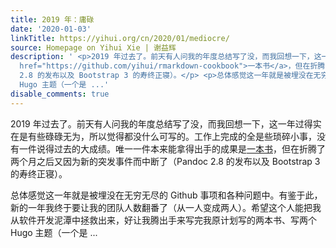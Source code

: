 ```yaml
---
title: 2019 年：庸碌
date: '2020-01-03'
linkTitle: https://yihui.org/cn/2020/01/mediocre/
source: Homepage on Yihui Xie | 谢益辉
description: ' <p>2019 年过去了。前天有人问我的年度总结写了没，而我回想一下，这一年过得实在是有些碌碌无为，所以觉得都没什么可写的。工作上完成的全是些琐碎小事，没有一件说得过去的大成绩。唯一一件本来能拿得出手的成果是<a
  href="https://github.com/yihui/rmarkdown-cookbook">一本书</a>，但在折腾了两个月之后又因为新的突发事件而中断了（Pandoc
  2.8 的发布以及 Bootstrap 3 的寿终正寝）。</p> <p>总体感觉这一年就是被埋没在无穷无尽的 Github 事项和各种问题中。有鉴于此，新的一年我终于要让我的团队人数翻番了（从一人变成两人）。希望这个人能把我从软件开发泥潭中拯救出来，好让我腾出手来写完我原计划写的两本书、写两个
  Hugo 主题（一个是 ...'
disable_comments: true
---
```

 <p>2019 年过去了。前天有人问我的年度总结写了没，而我回想一下，这一年过得实在是有些碌碌无为，所以觉得都没什么可写的。工作上完成的全是些琐碎小事，没有一件说得过去的大成绩。唯一一件本来能拿得出手的成果是<a href="https://github.com/yihui/rmarkdown-cookbook">一本书</a>，但在折腾了两个月之后又因为新的突发事件而中断了（Pandoc 2.8 的发布以及 Bootstrap 3 的寿终正寝）。</p> <p>总体感觉这一年就是被埋没在无穷无尽的 Github 事项和各种问题中。有鉴于此，新的一年我终于要让我的团队人数翻番了（从一人变成两人）。希望这个人能把我从软件开发泥潭中拯救出来，好让我腾出手来写完我原计划写的两本书、写两个 Hugo 主题（一个是 ...